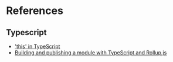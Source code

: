 # References

## Typescript 

- ['this' in TypeScript](https://github.com/Microsoft/TypeScript/wiki/'this'-in-TypeScript)
- [Building and publishing a module with TypeScript and Rollup.js](https://hackernoon.com/building-and-publishing-a-module-with-typescript-and-rollup-js-faa778c85396)